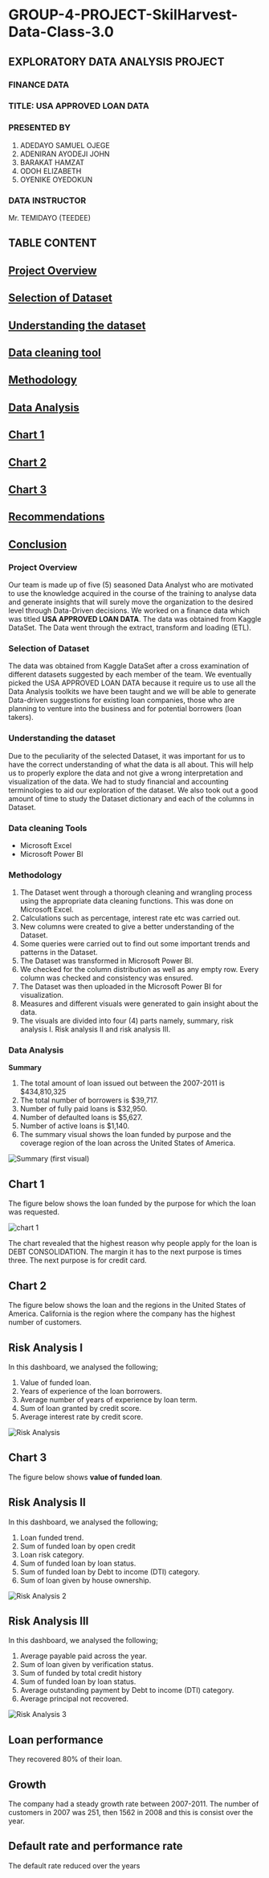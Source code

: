 # GROUP-4-PROJECT-SkilHarvest-Data-Class-3.0
## EXPLORATORY DATA ANALYSIS PROJECT
### FINANCE DATA
### TITLE: USA APPROVED LOAN DATA
### PRESENTED BY
1. ADEDAYO SAMUEL OJEGE
2. ADENIRAN AYODEJI JOHN
3. BARAKAT HAMZAT
4. ODOH ELIZABETH
5. OYENIKE OYEDOKUN
### DATA INSTRUCTOR
Mr. TEMIDAYO (TEEDEE)

## TABLE CONTENT 
## [Project Overview](#project-overview)
## [Selection of Dataset](#selection-of-dataset)  
## [Understanding the dataset](#understanding-the-dataset) 
## [Data cleaning tool](#data-cleaning-tool)
## [Methodology](#methodology) 
## [Data Analysis](#data-analysis)
## [Chart 1](#chart-1)
## [Chart 2](#chart-2)
## [Chart 3](#chart-3)
## [Recommendations](#Recommendations)
## [Conclusion](#Conclusion)

### Project Overview
Our team is made up of five (5) seasoned Data Analyst who are motivated to use the knowledge acquired in the course of the training to analyse data and generate insights that will surely move the organization to the desired level through Data-Driven decisions. We worked on a finance data which was titled **USA APPROVED LOAN DATA**. The data was obtained from Kaggle DataSet. The Data went through the extract, transform and loading (ETL).  

### Selection of Dataset 
The data was obtained from Kaggle DataSet after a cross examination of different datasets suggested by each member of the team. We eventually picked the USA APPROVED LOAN DATA because it require us to use all the Data Analysis toolkits we have been taught and we will be able to generate Data-driven suggestions for existing loan companies, those who are planning to venture into the business and for potential borrowers (loan takers).  

### Understanding the dataset
Due to the peculiarity of the selected Dataset, it was important for us to have the correct understanding of what the data is all about. This will help us to properly explore the data and not give a wrong interpretation and visualization of the data. We had to study financial and accounting terminologies to aid our exploration of the dataset. We also took out a good amount of time to study the Dataset dictionary and each of the columns in Dataset. 

### Data cleaning Tools

- Microsoft Excel
- Microsoft Power BI

### Methodology

1.	The Dataset went through a thorough cleaning and wrangling process using the appropriate data cleaning functions. This was done on Microsoft Excel.
2.	Calculations such as percentage, interest rate etc was carried out.
3.	New columns were created to give a better understanding of the Dataset.
4.	Some queries were carried out to find out some important trends and patterns in the Dataset.
5.	The Dataset was transformed in Microsoft Power BI.
6.	We checked for the column distribution as well as any empty row. Every column was checked and consistency was ensured.
7.	The Dataset was then uploaded in the Microsoft Power BI for visualization. 
8.	Measures and different visuals were generated to gain insight about the data.
9.	The visuals are divided into four (4) parts namely, summary, risk analysis I. Risk analysis II and risk analysis III.

### Data Analysis
**Summary**
1.	The total amount of loan issued out between the 2007-2011 is $434,810,325
2.	The total number of borrowers is $39,717.
3.	Number of fully paid loans is $32,950.
4.	Number of defaulted loans is $5,627.
5.	Number of active loans is $1,140.
6.	The summary visual shows the loan funded by purpose and the coverage region of the loan across the United States of America. 

![Summary (first visual)](https://github.com/user-attachments/assets/73a99cef-dd7b-423b-b6ee-665746a1f6ee)

## Chart 1 
The figure below shows the loan funded by the purpose for which the loan was requested.

![chart 1](https://github.com/user-attachments/assets/f60ffcf2-38ff-499d-a13d-519bab22eee7)


The chart revealed that the highest reason why people apply for the loan is DEBT CONSOLIDATION. The margin it has to the next purpose is times three. The next purpose is for credit card. 

## Chart 2
The figure below shows the loan and the regions in the United States of America. California is the region where the company has the highest number of customers. 

## Risk Analysis I
In this dashboard, we analysed the following;
1.	Value of funded loan.
2.	Years of experience of the loan borrowers.
3.	Average number of years of experience by loan term.
4.	Sum of loan granted by credit score.
5.	Average interest rate by credit score. 

![Risk Analysis](https://github.com/user-attachments/assets/2d36e42b-cd60-4352-8136-4d5b19ca6211)

## Chart 3
The figure below shows **value of funded loan**.

## Risk Analysis II
In this dashboard, we analysed the following;
1.	Loan funded trend.
2.	Sum of funded loan by open credit
3.	Loan risk category. 
4.	Sum of funded loan by loan status. 
5.	Sum of funded loan by Debt to income (DTI) category.
6.	Sum of loan given by house ownership.

![Risk Analysis 2](https://github.com/user-attachments/assets/43d9b7a5-f7c8-464e-9fff-c8f3fbfc482a)

## Risk Analysis III
In this dashboard, we analysed the following;
1.	Average payable paid across the year.
2.	Sum of loan given by verification status.
3.	Sum of funded by total credit history
4.	Sum of funded loan by loan status. 
5.	Average outstanding payment by Debt to income (DTI) category.
6.	Average principal not recovered. 

![Risk Analysis 3](https://github.com/user-attachments/assets/bff7f548-5fe4-45b9-82b8-2fa585df95da)

## Loan performance
They recovered 80% of their loan. 

## Growth
The company had a steady growth rate between 2007-2011. The number of customers in 2007 was 251, then 1562 in 2008 and this is consist over the year. 

## Default rate and performance rate
The default rate reduced over the years

